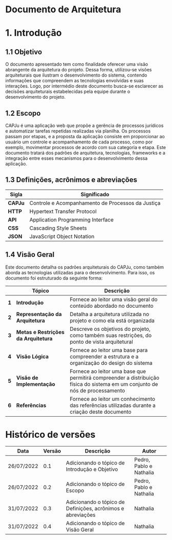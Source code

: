 # Documento de Arquitetura

# 1. Introdução

## 1.1 Objetivo 

<p>O documento apresentado tem como finalidade oferecer uma visão abrangente da arquitetura do projeto. Dessa forma, utilizou-se visões arquiteturais que ilustram o desenvolvimento do sistema, contendo informações que compreendem as tecnologias envolvidas e suas interações. Logo, por intermédio deste documento busca-se esclarecer as decisões arquiteturais estabelecidas pela equipe durante o desenvolvimento do projeto.<p>

## 1.2 Escopo

CAPJu é uma aplicação web que propõe a gerência de processos jurídicos e automatizar tarefas repetidas realizadas via planilha. Os processos passam por etapas, e a proposta da aplicação consiste em proporcionar ao usuário um controle e acompanhamento de cada processo, como por exemplo, movimentar processos de acordo com sua categoria e etapa. Este documento tratará dos padrões de arquitetura, tecnologias, frameworks e a integração entre esses mecanismos para o desenvolvimento dessa aplicação.

## 1.3 Definições, acrônimos e abreviações 

|Sigla |Significado |
--|--
|**CAPJu**| Controle e Acompanhamento de Processos da Justiça
|**HTTP**| Hypertext Transfer Protocol
|**API**| Application Programming Interface
|**CSS**| Cascading Style Sheets 
|**JSON**| JavaScript Object Notation

## 1.4 Visão Geral

Este documento detalha os padrões arquiteturais do CAPJu, como também aborda as tecnologias utilizadas para o desenvolvimento. Para isso, os documento foi estruturado da seguinte forma: 


| |Tópico |Descrição |
|-|-|-|
|**1**|**Introdução**| Fornece ao leitor uma visão geral do conteúdo abordado no documento
|**2**|**Representação da Arquitetura**| Detalha a arquitetura utilizada no projeto e como ela está organizada
|**3**|**Metas e Restrições da Arquitetura**| Descreve os objetivos do projeto, como também suas restrições, do ponto de vista arquitetural
|**4**|**Visão Lógica**| Fornece ao leitor uma base para compreender a estrutura e a organização do design do sistema
|**5**|**Visão de Implementação**| Fornece ao leitor uma base que permitirá compreender a distribuição física do sistema em um conjunto de nós de processamento
|**6**|**Referências**| Fornece ao leitor um conhecimento das referências utilizadas durante a criação deste documento


# Histórico de versões 

|Data|Versão|Descrição|Autor|
|-|-|-|-|
| 26/07/2022  | 0.1| Adicionando o tópico de Introdução e Objetivo| Pedro, Pablo e Nathalia |
| 26/07/2022  | 0.2| Adicionando o tópico de Escopo| Pedro, Pablo e Nathalia |
| 31/07/2022  | 0.3| Adicionando o tópico de Definições, acrônimos e abreviações| Nathalia |
| 31/07/2022  | 0.4| Adicionando o tópico de Visão Geral| Nathalia |